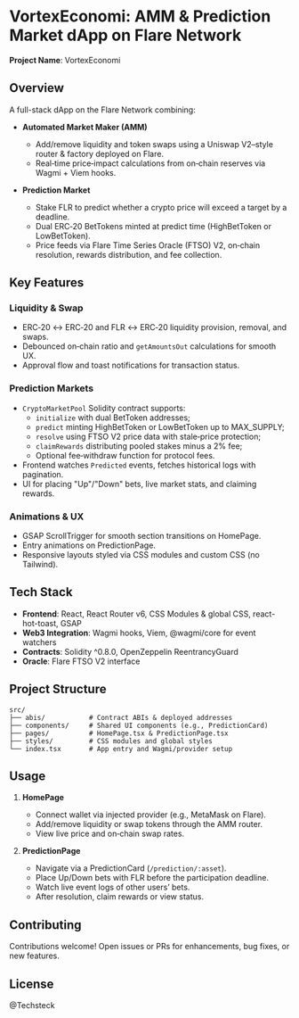 # VortexEconomi: AMM & Prediction Market dApp on Flare Network

**Project Name**: VortexEconomi

## Overview
A full-stack dApp on the Flare Network combining:

- **Automated Market Maker (AMM)**
  - Add/remove liquidity and token swaps using a Uniswap V2–style router & factory deployed on Flare.
  - Real‑time price‑impact calculations from on‑chain reserves via Wagmi + Viem hooks.

- **Prediction Market**
  - Stake FLR to predict whether a crypto price will exceed a target by a deadline.
  - Dual ERC‑20 BetTokens minted at predict time (HighBetToken or LowBetToken).
  - Price feeds via Flare Time Series Oracle (FTSO) V2, on‑chain resolution, rewards distribution, and fee collection.

## Key Features

### Liquidity & Swap
- ERC‑20 ↔ ERC‑20 and FLR ↔ ERC‑20 liquidity provision, removal, and swaps.
- Debounced on‑chain ratio and `getAmountsOut` calculations for smooth UX.
- Approval flow and toast notifications for transaction status.

### Prediction Markets
- `CryptoMarketPool` Solidity contract supports:
  - `initialize` with dual BetToken addresses;
  - `predict` minting HighBetToken or LowBetToken up to MAX_SUPPLY;
  - `resolve` using FTSO V2 price data with stale‑price protection;
  - `claimRewards` distributing pooled stakes minus a 2% fee;
  - Optional fee‑withdraw function for protocol fees.
- Frontend watches `Predicted` events, fetches historical logs with pagination.
- UI for placing "Up"/"Down" bets, live market stats, and claiming rewards.

### Animations & UX
- GSAP ScrollTrigger for smooth section transitions on HomePage.
- Entry animations on PredictionPage.
- Responsive layouts styled via CSS modules and custom CSS (no Tailwind).

## Tech Stack
- **Frontend**: React, React Router v6, CSS Modules & global CSS, react-hot-toast, GSAP
- **Web3 Integration**: Wagmi hooks, Viem, @wagmi/core for event watchers
- **Contracts**: Solidity ^0.8.0, OpenZeppelin ReentrancyGuard
- **Oracle**: Flare FTSO V2 interface

## Project Structure
```
src/
├── abis/           # Contract ABIs & deployed addresses
├── components/     # Shared UI components (e.g., PredictionCard)
├── pages/          # HomePage.tsx & PredictionPage.tsx
├── styles/         # CSS modules and global styles
└── index.tsx       # App entry and Wagmi/provider setup
```

## Usage
1. **HomePage**
   - Connect wallet via injected provider (e.g., MetaMask on Flare).
   - Add/remove liquidity or swap tokens through the AMM router.
   - View live price and on‑chain swap rates.

2. **PredictionPage**
   - Navigate via a PredictionCard (`/prediction/:asset`).
   - Place Up/Down bets with FLR before the participation deadline.
   - Watch live event logs of other users’ bets.
   - After resolution, claim rewards or view status.

## Contributing
Contributions welcome! Open issues or PRs for enhancements, bug fixes, or new features.

## License
@Techsteck

